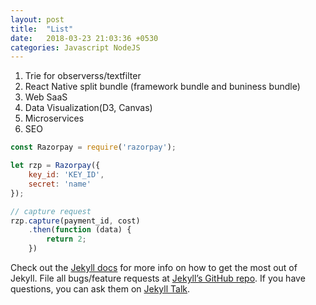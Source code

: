 ```yaml
---
layout: post
title:  "List"
date:   2018-03-23 21:03:36 +0530
categories: Javascript NodeJS
---
```

1. Trie for observerss/textfilter
2. React Native split bundle (framework bundle and buniness bundle)
3. Web SaaS 
4. Data Visualization(D3, Canvas)
5. Microservices
6. SEO


```javascript
const Razorpay = require('razorpay');

let rzp = Razorpay({
	key_id: 'KEY_ID',
	secret: 'name'
});

// capture request
rzp.capture(payment_id, cost)
	.then(function (data) {
		return 2;
	})
```

Check out the [Jekyll docs][jekyll-docs] for more info on how to get the most out of Jekyll. File all bugs/feature requests at [Jekyll’s GitHub repo][jekyll-gh]. If you have questions, you can ask them on [Jekyll Talk][jekyll-talk].

[jekyll-docs]: https://jekyllrb.com/docs/home
[jekyll-gh]:   https://github.com/jekyll/jekyll
[jekyll-talk]: https://talk.jekyllrb.com/
